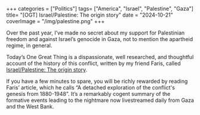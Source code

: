 +++
categories = ["Politics"]
tags= ["America", "Israel", "Palestine", "Gaza"]
title= "[OGT] Israel/Palestine: The origin story"
date = "2024-10-21"
coverImage = "/img/palestine.png"
+++

Over the past year, I’ve made no secret about my support for Palestinian freedom and against Israel’s genocide in Gaza, not to mention the apartheid regime, in general.

<!--more-->  

Today’s One Great Thing is a dispassionate, well researched, and thoughtful account of the history of this conflict, written by my friend Faris, called <a target="_blank" href="https://farishamadeh.substack.com/p/israel-palestine-the-origin-story">Israel/Palestine: The origin story</a>.

If you have a few minutes to spare, you will be richly rewarded by reading Faris’ article, which he calls “A detached exploration of the conflict's genesis from 1880-1948”. It’s a remarkably cogent summary of the formative events leading to the nightmare now livestreamed daily from Gaza and the West Bank.

